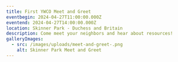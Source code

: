 ```yaml
---
title: First YWCO Meet and Greet
eventbegin: 2024-04-27T11:00:00.000Z
eventend: 2024-04-27T14:00:00.000Z
location: Skinner Park - Duchess and Britain
description: Come meet your neighbors and hear about resources!
galleryImages:
  - src: /images/uploads/meet-and-greet-.png
    alt: Skinner Park Meet and Greet
---
```

